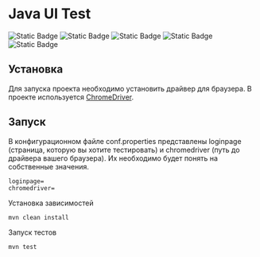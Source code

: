 # Java UI Test

![Static Badge](https://img.shields.io/badge/Java-white)
![Static Badge](https://img.shields.io/badge/JUnit-white)
![Static Badge](https://img.shields.io/badge/Selenium-white)
![Static Badge](https://img.shields.io/badge/Webdriver-white)
![Static Badge](https://img.shields.io/badge/Maven-white)

## Установка

Для запуска проекта необходимо установить драйвер для браузера. В проекте используется [ChromeDriver](https://developer.chrome.com/docs/chromedriver).

## Запуск

 В конфигурационном файле conf.properties представлены loginpage (страница, которую вы хотите тестировать) и chromedriver (путь до драйвера вашего браузера). Их необходимо будет понять на собственные значения.

 ```
loginpage=
chromedriver=
```
Установка зависимостей

```
mvn clean install
```

Запуск тестов

```
mvn test
```

